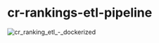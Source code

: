 # cr-rankings-etl-pipeline


![cr_ranking_etl_-_dockerized](https://github.com/kwoolaid725/cr-rankings-etl-pipeline/assets/107806433/b9eb5477-bdd3-412b-8091-aa49f03a87da)

